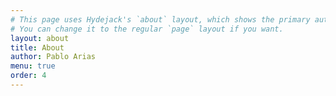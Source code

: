 ```yaml
---
# This page uses Hydejack's `about` layout, which shows the primary author's picture and about text at the top.
# You can change it to the regular `page` layout if you want.
layout: about
title: About
author: Pablo Arias
menu: true
order: 4
---
```

